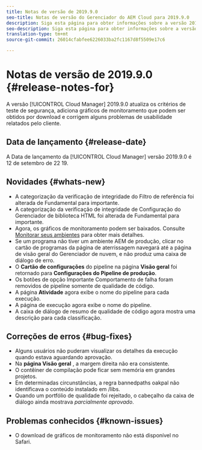 ```yaml
---
title: Notas de versão de 2019.9.0
seo-title: Notas de versão do Gerenciador do AEM Cloud para 2019.9.0
description: Siga esta página para obter informações sobre a versão 2019.9.0 do Gerenciador de nuvem.
seo-description: Siga esta página para obter informações sobre a versão 2019.9.0 do Gerenciador de AEM Cloud.
translation-type: tm+mt
source-git-commit: 26014cfabfee6226033ba2fc1167d8f5509e17c6

---
```


# Notas de versão de 2019.9.0 {#release-notes-for}

A versão [!UICONTROL Cloud Manager] 2019.9.0 atualiza os critérios de teste de segurança, adiciona gráficos de monitoramento que podem ser obtidos por download e corrigem alguns problemas de usabilidade relatados pelo cliente.

## Data de lançamento {#release-date}

A Data de lançamento da [!UICONTROL Cloud Manager] versão 2019.9.0 é 12 de setembro de 22 19.

## Novidades {#whats-new}

* A categorização da verificação de integridade do Filtro de referência foi alterada de Fundamental para importante.
* A categorização da verificação de integridade de Configuração do Gerenciador de biblioteca HTML foi alterada de Fundamental para importante.
* Agora, os gráficos de monitoramento podem ser baixados. Consulte [Monitorar seus ambientes](monitor-your-environments.md) para obter mais detalhes.
* Se um programa não tiver um ambiente AEM de produção, clicar no cartão de programas da página de aterrissagem navegará até a página de visão geral do Gerenciador de nuvem, e não produz uma caixa de diálogo de erro.
* O **Cartão de configurações** do pipeline na página **Visão geral** foi retornado para **Configurações do Pipeline de produção**.
* Os botões de opção Importante Comportamento de falha foram removidos de pipeline somente de qualidade de código.
* A página **Atividade** agora exibe o nome do pipeline para cada execução.
* A página de execução agora exibe o nome do pipeline.
* A caixa de diálogo de resumo de qualidade de código agora mostra uma descrição para cada classificação.

## Correções de erros {#bug-fixes}

* Alguns usuários não puderam visualizar os detalhes da execução quando estava aguardando aprovação.
* Na **página Visão geral** , a margem direita não era consistente.
* O contêiner de compilação pode ficar sem memória em grandes projetos.
* Em determinadas circunstâncias, a regra bannedpaths oakpal não identificava o conteúdo instalado em /libs.
* Quando um portfólio de qualidade foi rejeitado, o cabeçalho da caixa de diálogo ainda mostrava *parcialmente aprovado*.

## Problemas conhecidos {#known-issues}

* O download de gráficos de monitoramento não está disponível no Safari.
